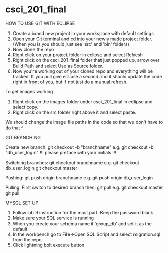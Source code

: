 csci_201_final
==============

HOW TO USE GIT WITH ECLIPSE

1. Create a brand new project in your workspace with default settings
2. Open your Git terminal and cd into your newly made project folder. (When you ls you should just see 'src' and 'bin' folders)
3. Now clone the repo
4. Right click on your project folder in eclipse and select Refresh
5. Right click on the csci_201_final folder that just popped up, arrow over Build Path and select Use as Source folder.
6. Now you're working out of your cloned repo and everything will be tracked. If you pull give eclipse a second and it should update the code right in front of you, but if not just do a manual refresh.

To get images working

1. Right click on the images folder under csci_201_final in eclipse and select copy.
2. Right click on the src folder right above it and select paste.


We should change the image file paths in the code so that we don't have to do that ^

GIT BRANCHING

  Create new branch:
    git checkout -b "branchname"
      e.g. git checkout -b "db_user_login" !!! please preface with your initials !!!
      
  Switching branches:
    git checkout branchname
      e.g. git checkout db_user_login
           git checkout master
           
  Pushing:
    git push origin branchname
      e.g. git push origin db_user_login
      
  Pulling:
    First switch to desired branch then:
    git pull
    e.g. git checkout master
         git pull


MYSQL SET UP

1. Follow lab 9 instruction for the most part. Keep the password blank
2. Make sure your SQL service is running
2. When you create your schema name it 'group_db' and set it as the default
3. In the workbench go to File->Open SQL Script and select migration.sql from the repo
4. Click lightning bolt execute button

